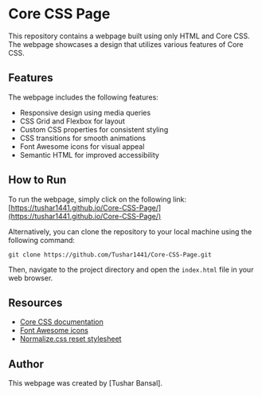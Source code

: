 # Core CSS Page

This repository contains a webpage built using only HTML and Core CSS. The webpage showcases a design that utilizes various features of Core CSS.

## Features

The webpage includes the following features:

- Responsive design using media queries
- CSS Grid and Flexbox for layout
- Custom CSS properties for consistent styling
- CSS transitions for smooth animations
- Font Awesome icons for visual appeal
- Semantic HTML for improved accessibility

## How to Run

To run the webpage, simply click on the following link:
[https://tushar1441.github.io/Core-CSS-Page/](https://tushar1441.github.io/Core-CSS-Page/)

Alternatively, you can clone the repository to your local machine using the following command:

```
git clone https://github.com/Tushar1441/Core-CSS-Page.git
```

Then, navigate to the project directory and open the `index.html` file in your web browser.

## Resources

- [Core CSS documentation](https://corecss.xyz/docs/)
- [Font Awesome icons](https://fontawesome.com/)
- [Normalize.css reset stylesheet](https://necolas.github.io/normalize.css/)


## Author

This webpage was created by [Tushar Bansal]. 
